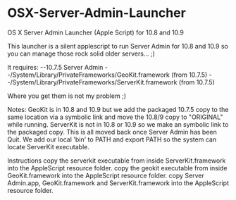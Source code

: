 OSX-Server-Admin-Launcher
=========================

OS X Server Admin Launcher (Apple Script) for 10.8 and 10.9

This launcher is a silent applescript to run Server Admin for 10.8 and 10.9 so you can manage those rock solid older servers... ;)

It requires:
--10.7.5 Server Admin
--/System/Library/PrivateFrameworks/GeoKit.framework (from 10.7.5)
--/System/Library/PrivateFrameworks/ServerKit.framework (from 10.7.5)

Where you get them is not my problem ;)

Notes:
GeoKit is in 10.8 and 10.9 but we add the packaged 10.7.5 copy to the same location via a symbolic link and move the 10.8/9 copy to "ORIGINAL" while running.
ServerKit is not in 10.8 or 10.9 so we make an symbolic link to the packaged copy.
This is all moved back once Server Admin has been Quit.
We add our local 'bin' to PATH and export PATH so the system can locate ServerKit executable.








Instructions
copy the serverkit executable from inside ServerKit.framework into the AppleScript resource folder.
copy the geokit executable from inside GeoKit.framework into the AppleScript resource folder.
copy Server Admin.app, GeoKit.framework and ServerKit.framework into the AppleScript resource folder.
